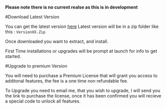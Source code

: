**Please note there is no current realse as this is in development**


#Download Latest Version 

You can get the latest version [here](https://github.com/jdc20181/EmployeeTrack/releases)  Latest version will be in a zip folder like this :
`VersionXX.Zip`

Once downloaded you want to extract, and install. 

First Time installations or upgrades will be prompt at launch for info to get started. 

#Upgrade to premium Version

You will need to purchase a Premium License that will grant you access to additonal features, the fee is a one time non refundable fee. 

To Upgrade you need to email me, that you wish to upgrade, I will send you the link to purchase the license, once it has been confirmed you will recieve a special code to unlock all features. 
